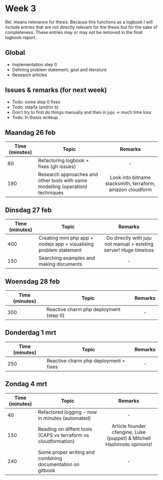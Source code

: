 # Week 3


Rel. means relevance for thesis. Because this functions as a logbook I will include entries that are not directly relevant for the thesis but for the sake of completeness. These entries may or may not be removed in the final logbook-report.

## Global

- Implementation step 0
- Defining problem statement, goal and literature
- Research articles


## Issues & remarks (for next week)
- Todo: some step 0 fixes
- Todo: step1a (and/or b)
- Don't try to first do things manually and then in juju -> much time loss
- Todo: In thesis writeup  


## Maandag 26 feb 

| Time (minutes) | Topic                                     | Remarks |
|-----|------------------------------------------------------|:-------:|
| 60  | Refactoring logbook + fixes (gh issues)              |    -    |
| 180 | Research approaches and other tools with same modelling (operation) techniques | Look into bitname stacksmith, terraform, amazon cloudform |



## Dinsdag 27 feb

| Time (minutes) | Topic                                     | Remarks |
|-----|------------------------------------------------------|:-------:|
| 400 | Creating mini php app + nodejs app + visualising problem statement | Do directly with juju not manual + existing server! Huge timeloss |
| 150 | Searching examples and making documents              |    -    |



## Woensdag 28 feb

| Time (minutes) | Topic                                     | Remarks |
|-----|------------------------------------------------------|:-------:|
| 300 | Reactive charm php deployment (step 0)               |    -    |


## Donderdag 1 mrt

| Time (minutes) | Topic                                     | Remarks |
|-----|------------------------------------------------------|:-------:|
| 250 | Reactive charm php deployment + fixes                |    -    |


## Zondag 4 mrt

| Time (minutes) | Topic                                     | Remarks |
|-----|------------------------------------------------------|:-------:|
| 40  | Refactored logging - now in minutes (automated)      |    -    |
| 150 | Reading on diffent tools (CAPS vs terraform vs cloudformation) | Article founder cfengine, Luke (puppet) & Mitchell Hashimoto opinions! |
| 240 | Some proper writing and combining documentation on gitbook |    -    |

